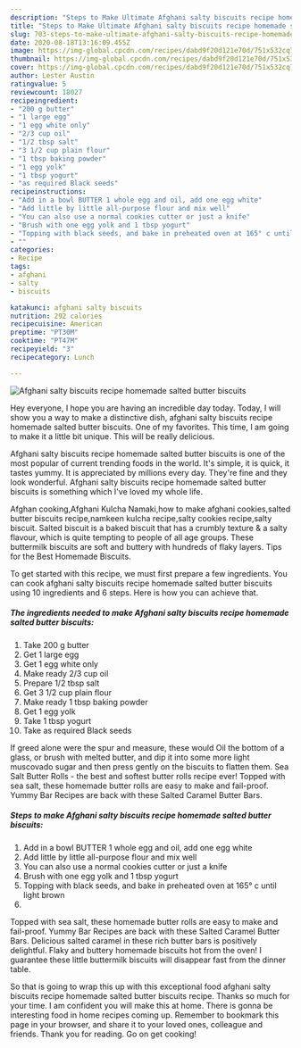 ```yaml
---
description: "Steps to Make Ultimate Afghani salty biscuits recipe homemade salted butter biscuits"
title: "Steps to Make Ultimate Afghani salty biscuits recipe homemade salted butter biscuits"
slug: 703-steps-to-make-ultimate-afghani-salty-biscuits-recipe-homemade-salted-butter-biscuits
date: 2020-08-18T13:16:09.455Z
image: https://img-global.cpcdn.com/recipes/dabd9f20d121e70d/751x532cq70/afghani-salty-biscuits-recipe-homemade-salted-butter-biscuits-recipe-main-photo.jpg
thumbnail: https://img-global.cpcdn.com/recipes/dabd9f20d121e70d/751x532cq70/afghani-salty-biscuits-recipe-homemade-salted-butter-biscuits-recipe-main-photo.jpg
cover: https://img-global.cpcdn.com/recipes/dabd9f20d121e70d/751x532cq70/afghani-salty-biscuits-recipe-homemade-salted-butter-biscuits-recipe-main-photo.jpg
author: Lester Austin
ratingvalue: 5
reviewcount: 18027
recipeingredient:
- "200 g butter"
- "1 large egg"
- "1 egg white only"
- "2/3 cup oil"
- "1/2 tbsp salt"
- "3 1/2 cup plain flour"
- "1 tbsp baking powder"
- "1 egg yolk"
- "1 tbsp yogurt"
- "as required Black seeds"
recipeinstructions:
- "Add in a bowl BUTTER 1 whole egg and oil, add one egg white"
- "Add little by little all-purpose flour and mix well"
- "You can also use a normal cookies cutter or just a knife"
- "Brush with one egg yolk and 1 tbsp yogurt"
- "Topping with black seeds, and bake in preheated oven at 165° c until light brown"
- ""
categories:
- Recipe
tags:
- afghani
- salty
- biscuits

katakunci: afghani salty biscuits 
nutrition: 292 calories
recipecuisine: American
preptime: "PT30M"
cooktime: "PT47M"
recipeyield: "3"
recipecategory: Lunch

---
```



![Afghani salty biscuits recipe homemade salted butter biscuits](https://img-global.cpcdn.com/recipes/dabd9f20d121e70d/751x532cq70/afghani-salty-biscuits-recipe-homemade-salted-butter-biscuits-recipe-main-photo.jpg)

Hey everyone, I hope you are having an incredible day today. Today, I will show you a way to make a distinctive dish, afghani salty biscuits recipe homemade salted butter biscuits. One of my favorites. This time, I am going to make it a little bit unique. This will be really delicious.

Afghani salty biscuits recipe homemade salted butter biscuits is one of the most popular of current trending foods in the world. It's simple, it is quick, it tastes yummy. It is appreciated by millions every day. They're fine and they look wonderful. Afghani salty biscuits recipe homemade salted butter biscuits is something which I've loved my whole life.

Afghan cooking,Afghani Kulcha Namaki,how to make afghani cookies,salted butter biscuits recipe,namkeen kulcha recipe,salty cookies recipe,salty biscuit. Salted biscuit is a baked biscuit that has a crumbly texture &amp; a salty flavour, which is quite tempting to people of all age groups. These buttermilk biscuits are soft and buttery with hundreds of flaky layers. Tips for the Best Homemade Biscuits.


To get started with this recipe, we must first prepare a few ingredients. You can cook afghani salty biscuits recipe homemade salted butter biscuits using 10 ingredients and 6 steps. Here is how you can achieve that.

<!--inarticleads1-->

##### The ingredients needed to make Afghani salty biscuits recipe homemade salted butter biscuits:

1. Take 200 g butter
1. Get 1 large egg
1. Get 1 egg white only
1. Make ready 2/3 cup oil
1. Prepare 1/2 tbsp salt
1. Get 3 1/2 cup plain flour
1. Make ready 1 tbsp baking powder
1. Get 1 egg yolk
1. Take 1 tbsp yogurt
1. Take as required Black seeds


If greed alone were the spur and measure, these would Oil the bottom of a glass, or brush with melted butter, and dip it into some more light muscovado sugar and then press gently on the biscuits to flatten them. Sea Salt Butter Rolls - the best and softest butter rolls recipe ever! Topped with sea salt, these homemade butter rolls are easy to make and fail-proof. Yummy Bar Recipes are back with these Salted Caramel Butter Bars. 

<!--inarticleads2-->

##### Steps to make Afghani salty biscuits recipe homemade salted butter biscuits:

1. Add in a bowl BUTTER 1 whole egg and oil, add one egg white
1. Add little by little all-purpose flour and mix well
1. You can also use a normal cookies cutter or just a knife
1. Brush with one egg yolk and 1 tbsp yogurt
1. Topping with black seeds, and bake in preheated oven at 165° c until light brown
1. 


Topped with sea salt, these homemade butter rolls are easy to make and fail-proof. Yummy Bar Recipes are back with these Salted Caramel Butter Bars. Delicious salted caramel in these rich butter bars is positively delightful. Flaky and buttery homemade biscuits hot from the oven! I guarantee these little buttermilk biscuits will disappear fast from the dinner table. 

So that is going to wrap this up with this exceptional food afghani salty biscuits recipe homemade salted butter biscuits recipe. Thanks so much for your time. I am confident you will make this at home. There is gonna be interesting food in home recipes coming up. Remember to bookmark this page in your browser, and share it to your loved ones, colleague and friends. Thank you for reading. Go on get cooking!
